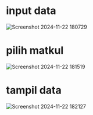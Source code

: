 <h1>
  input data
</h1>

![Screenshot 2024-11-22 180729](https://github.com/user-attachments/assets/ce04e287-49f2-4205-9dbe-da60ec7b08dc)

<h1>
  pilih matkul
</h1>

![Screenshot 2024-11-22 181519](https://github.com/user-attachments/assets/705a8e9b-d68f-47c7-9116-7f6d8c78fed2)

<h1>
  tampil data
</h1>

![Screenshot 2024-11-22 182127](https://github.com/user-attachments/assets/2c7a339f-0b07-4660-945b-f6b528bff53e)


